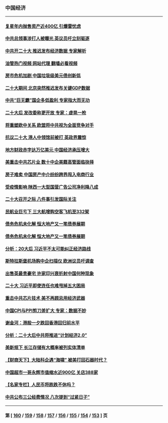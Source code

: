 ### 中国经济
---
#### [复星年内抛售资产近400亿 引爆雷忧虑](../../pages/ncid283/n13848096.md?10190445) 
#### [中共总领事涉打人被曝光 英议员吁立刻驱逐](../../pages/ncid283/n13848093.md?10190445) 
#### [中共开二十大 推迟发布经济数据 专家解析](../../pages/ncid283/n13847806.md?10190445) 
#### [油管热门视频 网站代理 翻墙必看视频](http://132.145.103.77:81/youtube.html?10190445)
#### [房市危机加剧 中国垃圾级美元债创新低](../../pages/ncid283/n13847687.md?10190445) 
#### [二十大期间 北京突然推迟发布关键GDP数据](../../pages/ncid283/n13847442.md?10190445) 
#### [中共“巨无霸”国企多低盈利 专家指大而无功](../../pages/ncid283/n13847078.md?10190445) 
#### [二十大后 发改委称更开放 专家：虚晃一枪](../../pages/ncid283/n13847367.md?10190445) 
#### [将重塑欧中关系 欧盟将中共视为全面竞争对手](../../pages/ncid283/n13847362.md?10190445) 
#### [抗议二十大 港人中领馆前被打 英政界震惊](../../pages/ncid283/n13847167.md?10190445) 
#### [地方财政赤字达万亿美元 中国经济承压增大](../../pages/ncid283/n13846852.md?10190445) 
#### [美重击中共芯片业 数十中企美籍高管面临抉择](../../pages/ncid283/n13846793.md?10190445) 
#### [房子难卖 中国房产中介纷纷跨界闯入电商行业](../../pages/ncid283/n13846744.md?10190445) 
#### [受疫情影响 陕西一大型国营广告公司净利降八成](../../pages/ncid283/n13846719.md?10190445) 
#### [二十大召开之际 八件事引发国际关注](../../pages/ncid283/n13846666.md?10190445) 
#### [民航业巨亏下 三大航增购空客飞机至332架](../../pages/ncid283/n13846316.md?10190445) 
#### [债务危机未化解 恒大地产又一笔债券展期](../../pages/ncid283/n13846292.md?10190445) 
#### [债务危机未化解 恒大地产又一笔债券展期](../../pages/ncid283/n13846292.md?10190445) 
#### [分析：20大后 习近平不太可能纠正经济路线](../../pages/ncid283/n13845672.md?10190445) 
#### [斯特拉斯堡机场购中企扫描仪 欧洲议员吁调查](../../pages/ncid283/n13846264.md?10190445) 
#### [出售英最贵豪宅 许家印兴衰折射中国何种现象](../../pages/ncid283/n13846221.md?10190445) 
#### [二十大 习近平即使连任也难甩掉五大困局](../../pages/ncid283/n13846189.md?10190445) 
#### [重击中共芯片技术 美不再顾忌用经济武器](../../pages/ncid283/n13845753.md?10190445) 
#### [中国CPI与PPI剪刀差扩大 专家：数据不妙](../../pages/ncid283/n13845986.md?10190445) 
#### [谢金河：港股一夕跌回香港回归前水平](../../pages/ncid283/n13845858.md?10190445) 
#### [分析：二十大后中共将推进“计划经济2.0”](../../pages/ncid283/n13845828.md?10190445) 
#### [美新规下 长江存储有大概率被列实体清单](../../pages/ncid283/n13845665.md?10190445) 
#### [【财商天下】大陆科企遇“海啸” 被美打回石器时代？](../../pages/ncid283/n13845742.md?10190445) 
#### [中国超市一哥永辉市值缩水近900亿 关店388家](../../pages/ncid283/n13845651.md?10190445) 
#### [【名家专栏】人民币将跌跌不休吗？](../../pages/ncid283/n13845412.md?10190445) 
#### [中共公布三公经费情况 八次提到“过紧日子”](../../pages/ncid283/n13845630.md?10190445) 

---
#### 第 [ [160](./160.md?10190445) / [159](./159.md?10190445) / [158](./158.md?10190445) / [157](./157.md?10190445) / [156](./156.md?10190445) / [155](./155.md?10190445) / [154](./154.md?10190445) / [153](./153.md?10190445) ] 页
